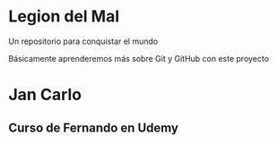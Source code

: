 # Legion del Mal
Un repositorio para conquistar el mundo

Básicamente aprenderemos más sobre Git y GitHub con este proyecto


# Jan Carlo


## Curso de Fernando en Udemy
